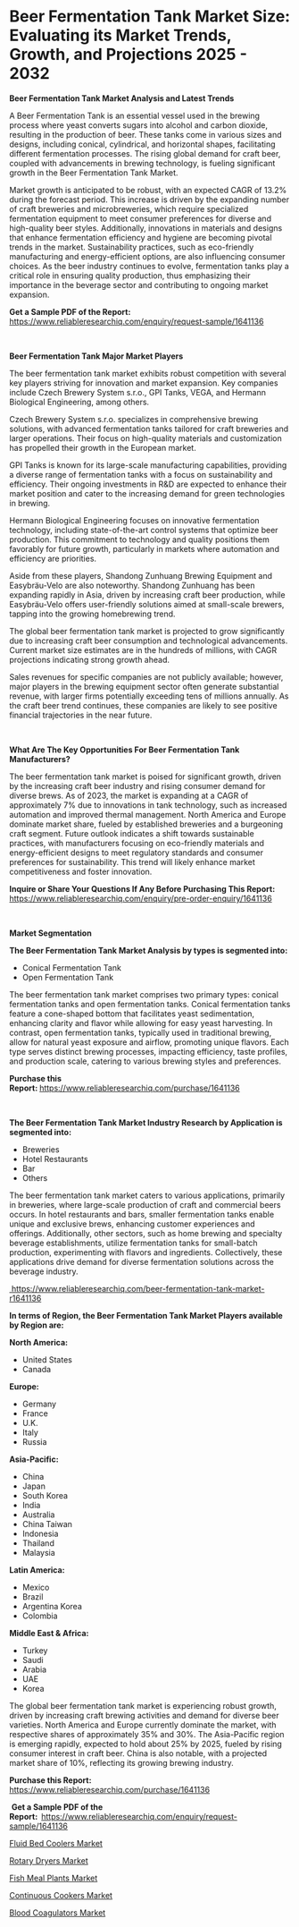 <p><h1>Beer Fermentation Tank Market Size: Evaluating its Market Trends, Growth, and Projections 2025 - 2032</h1></p><p><strong>Beer Fermentation Tank Market Analysis and Latest Trends</strong></p>
<p><p>A Beer Fermentation Tank is an essential vessel used in the brewing process where yeast converts sugars into alcohol and carbon dioxide, resulting in the production of beer. These tanks come in various sizes and designs, including conical, cylindrical, and horizontal shapes, facilitating different fermentation processes. The rising global demand for craft beer, coupled with advancements in brewing technology, is fueling significant growth in the Beer Fermentation Tank Market.</p><p>Market growth is anticipated to be robust, with an expected CAGR of 13.2% during the forecast period. This increase is driven by the expanding number of craft breweries and microbreweries, which require specialized fermentation equipment to meet consumer preferences for diverse and high-quality beer styles. Additionally, innovations in materials and designs that enhance fermentation efficiency and hygiene are becoming pivotal trends in the market. Sustainability practices, such as eco-friendly manufacturing and energy-efficient options, are also influencing consumer choices. As the beer industry continues to evolve, fermentation tanks play a critical role in ensuring quality production, thus emphasizing their importance in the beverage sector and contributing to ongoing market expansion.</p></p>
<p><strong>Get a Sample PDF of the Report:&nbsp;</strong> <a href="https://www.reliableresearchiq.com/enquiry/request-sample/1641136?utm_campaign=120&utm_medium=2&utm_source=Github&utm_content=ia&utm_term=11042025&utm_id=beer-fermentation-tank">https://www.reliableresearchiq.com/enquiry/request-sample/1641136</a></p>
<p>&nbsp;</p>
<p><strong>Beer Fermentation Tank Major Market Players</strong></p>
<p><p>The beer fermentation tank market exhibits robust competition with several key players striving for innovation and market expansion. Key companies include Czech Brewery System s.r.o., GPI Tanks, VEGA, and Hermann Biological Engineering, among others.</p><p>Czech Brewery System s.r.o. specializes in comprehensive brewing solutions, with advanced fermentation tanks tailored for craft breweries and larger operations. Their focus on high-quality materials and customization has propelled their growth in the European market. </p><p>GPI Tanks is known for its large-scale manufacturing capabilities, providing a diverse range of fermentation tanks with a focus on sustainability and efficiency. Their ongoing investments in R&D are expected to enhance their market position and cater to the increasing demand for green technologies in brewing.</p><p>Hermann Biological Engineering focuses on innovative fermentation technology, including state-of-the-art control systems that optimize beer production. This commitment to technology and quality positions them favorably for future growth, particularly in markets where automation and efficiency are priorities.</p><p>Aside from these players, Shandong Zunhuang Brewing Equipment and Easybräu-Velo are also noteworthy. Shandong Zunhuang has been expanding rapidly in Asia, driven by increasing craft beer production, while Easybräu-Velo offers user-friendly solutions aimed at small-scale brewers, tapping into the growing homebrewing trend.</p><p>The global beer fermentation tank market is projected to grow significantly due to increasing craft beer consumption and technological advancements. Current market size estimates are in the hundreds of millions, with CAGR projections indicating strong growth ahead.</p><p>Sales revenues for specific companies are not publicly available; however, major players in the brewing equipment sector often generate substantial revenue, with larger firms potentially exceeding tens of millions annually. As the craft beer trend continues, these companies are likely to see positive financial trajectories in the near future.</p></p>
<p>&nbsp;</p>
<p><strong>What Are The Key Opportunities For Beer Fermentation Tank Manufacturers?</strong></p>
<p><p>The beer fermentation tank market is poised for significant growth, driven by the increasing craft beer industry and rising consumer demand for diverse brews. As of 2023, the market is expanding at a CAGR of approximately 7% due to innovations in tank technology, such as increased automation and improved thermal management. North America and Europe dominate market share, fueled by established breweries and a burgeoning craft segment. Future outlook indicates a shift towards sustainable practices, with manufacturers focusing on eco-friendly materials and energy-efficient designs to meet regulatory standards and consumer preferences for sustainability. This trend will likely enhance market competitiveness and foster innovation.</p></p>
<p><strong>Inquire or Share Your Questions If Any Before Purchasing This Report:</strong> <a href="https://www.reliableresearchiq.com/enquiry/pre-order-enquiry/1641136?utm_campaign=120&utm_medium=2&utm_source=Github&utm_content=ia&utm_term=11042025&utm_id=beer-fermentation-tank">https://www.reliableresearchiq.com/enquiry/pre-order-enquiry/1641136</a></p>
<p>&nbsp;</p>
<p><strong>Market Segmentation</strong></p>
<p><strong>The Beer Fermentation Tank Market Analysis by types is segmented into:</strong></p>
<p><ul><li>Conical Fermentation Tank</li><li>Open Fermentation Tank</li></ul></p>
<p><p>The beer fermentation tank market comprises two primary types: conical fermentation tanks and open fermentation tanks. Conical fermentation tanks feature a cone-shaped bottom that facilitates yeast sedimentation, enhancing clarity and flavor while allowing for easy yeast harvesting. In contrast, open fermentation tanks, typically used in traditional brewing, allow for natural yeast exposure and airflow, promoting unique flavors. Each type serves distinct brewing processes, impacting efficiency, taste profiles, and production scale, catering to various brewing styles and preferences.</p></p>
<p><strong>Purchase this Report:&nbsp;</strong><a href="https://www.reliableresearchiq.com/purchase/1641136?utm_campaign=120&utm_medium=2&utm_source=Github&utm_content=ia&utm_term=11042025&utm_id=beer-fermentation-tank">https://www.reliableresearchiq.com/purchase/1641136</a></p>
<p>&nbsp;</p>
<p><strong>The Beer Fermentation Tank Market Industry Research by Application is segmented into:</strong></p>
<p><ul><li>Breweries</li><li>Hotel Restaurants</li><li>Bar</li><li>Others</li></ul></p>
<p><p>The beer fermentation tank market caters to various applications, primarily in breweries, where large-scale production of craft and commercial beers occurs. In hotel restaurants and bars, smaller fermentation tanks enable unique and exclusive brews, enhancing customer experiences and offerings. Additionally, other sectors, such as home brewing and specialty beverage establishments, utilize fermentation tanks for small-batch production, experimenting with flavors and ingredients. Collectively, these applications drive demand for diverse fermentation solutions across the beverage industry.</p></p>
<p><a href="https://www.reliableresearchiq.com/beer-fermentation-tank-market-r1641136?utm_campaign=120&utm_medium=2&utm_source=Github&utm_content=ia&utm_term=11042025&utm_id=beer-fermentation-tank">&nbsp;https://www.reliableresearchiq.com/beer-fermentation-tank-market-r1641136</a></p>
<p><strong>In terms of Region, the Beer Fermentation Tank Market Players available by Region are:</strong></p>
<p>
    <p> <strong> North America: </strong>
        <ul>
            <li>United States</li>
            <li>Canada</li>
        </ul>
        </p> 
    <p> <strong> Europe: </strong>
        <ul>
            <li>Germany</li>
            <li>France</li>
            <li>U.K.</li>
            <li>Italy</li>
            <li>Russia</li>
        </ul>
        </p> 
    <p> <strong> Asia-Pacific: </strong>
        <ul>
            <li>China</li>
            <li>Japan</li>
            <li>South Korea</li>
            <li>India</li>
            <li>Australia</li>
            <li>China Taiwan</li>
            <li>Indonesia</li>
            <li>Thailand</li>
            <li>Malaysia</li>
        </ul>
        </p> 
    <p> <strong> Latin America: </strong>
        <ul>
            <li>Mexico</li>
            <li>Brazil</li>
            <li>Argentina Korea</li>
            <li>Colombia</li>
        </ul>
        </p> 
    <p> <strong> Middle East & Africa: </strong>
        <ul>
            <li>Turkey</li>
            <li>Saudi</li>
            <li>Arabia</li>
            <li>UAE</li>
            <li>Korea</li>
        </ul>
    </p>
    </p>
<p><p>The global beer fermentation tank market is experiencing robust growth, driven by increasing craft brewing activities and demand for diverse beer varieties. North America and Europe currently dominate the market, with respective shares of approximately 35% and 30%. The Asia-Pacific region is emerging rapidly, expected to hold about 25% by 2025, fueled by rising consumer interest in craft beer. China is also notable, with a projected market share of 10%, reflecting its growing brewing industry.</p></p>
<p><strong>Purchase this Report: </strong><a href="https://www.reliableresearchiq.com/purchase/1641136?utm_campaign=120&utm_medium=2&utm_source=Github&utm_content=ia&utm_term=11042025&utm_id=beer-fermentation-tank">https://www.reliableresearchiq.com/purchase/1641136</a></p>
<p>&nbsp;<strong>Get a Sample PDF of the Report:&nbsp;&nbsp;</strong><a href="https://www.reliableresearchiq.com/enquiry/request-sample/1641136?utm_campaign=120&utm_medium=2&utm_source=Github&utm_content=ia&utm_term=11042025&utm_id=beer-fermentation-tank">https://www.reliableresearchiq.com/enquiry/request-sample/1641136</a></p>
<p><strong></strong></p>
<p><p><a href="https://github.com/curinbucan9/Market-Research-Report-List-1/blob/main/fluid-bed-coolers-market.md?utm_campaign=120&utm_medium=2&utm_source=Github&utm_content=ia&utm_term=11042025&utm_id=beer-fermentation-tank">Fluid Bed Coolers Market</a></p><p><a href="https://github.com/santosh758595/Market-Research-Report-List-7/blob/main/rotary-dryers-market.md?utm_campaign=120&utm_medium=2&utm_source=Github&utm_content=ia&utm_term=11042025&utm_id=beer-fermentation-tank">Rotary Dryers Market</a></p><p><a href="https://github.com/boitafbg/Market-Research-Report-List-1/blob/main/fish-meal-plants-market.md?utm_campaign=120&utm_medium=2&utm_source=Github&utm_content=ia&utm_term=11042025&utm_id=beer-fermentation-tank">Fish Meal Plants Market</a></p><p><a href="https://github.com/klindsey95/Market-Research-Report-List-1/blob/main/continuous-cookers-market.md?utm_campaign=120&utm_medium=2&utm_source=Github&utm_content=ia&utm_term=11042025&utm_id=beer-fermentation-tank">Continuous Cookers Market</a></p><p><a href="https://github.com/delindacallegari68/Market-Research-Report-List-1/blob/main/blood-coagulators-market.md?utm_campaign=120&utm_medium=2&utm_source=Github&utm_content=ia&utm_term=11042025&utm_id=beer-fermentation-tank">Blood Coagulators Market</a></p></p>
